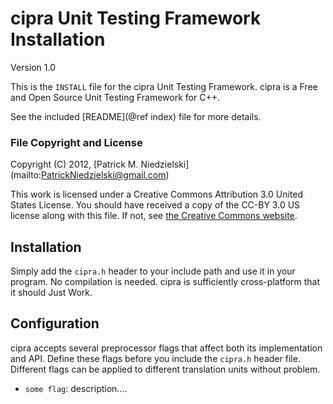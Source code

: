<!-- -*- markdown -*- -->
# cipra Unit Testing Framework Installation
Version 1.0

This is the `INSTALL` file for the cipra Unit Testing Framework.
cipra is a Free and Open Source Unit Testing Framework for C++.

See the included [README](@ref index) file for more details.

### File Copyright and License

Copyright (C) 2012, [Patrick M. Niedzielski]
                    (mailto:PatrickNiedzielski@gmail.com)

This work is licensed under a Creative Commons Attribution 3.0 United
States License. You should have received a copy of the CC-BY 3.0 US
license along with this file. If not, see
[the Creative Commons website](http://creativecommons.org/licenses/by/3.0/us).

## Installation

Simply add the `cipra.h` header to your include path and use it in
your program.  No compilation is needed.  cipra is sufficiently
cross-platform that it should Just Work.

## Configuration

cipra accepts several preprocessor flags that affect both its
implementation and API.  Define these flags before you include the
`cipra.h` header file.  Different flags can be applied to different
translation units without problem.

  * `some flag`: description....
